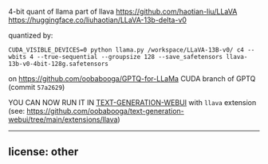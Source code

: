 4-bit quant of llama part of llava https://github.com/haotian-liu/LLaVA https://huggingface.co/liuhaotian/LLaVA-13b-delta-v0

quantized by:
```
CUDA_VISIBLE_DEVICES=0 python llama.py /workspace/LLaVA-13B-v0/ c4 --wbits 4 --true-sequential --groupsize 128 --save_safetensors llava-13b-v0-4bit-128g.safetensors
```

on https://github.com/oobabooga/GPTQ-for-LLaMa CUDA branch of GPTQ (commit `57a2629`)

YOU CAN NOW RUN IT IN [TEXT-GENERATION-WEBUI](https://github.com/oobabooga/text-generation-webui) with `llava` extension (see: https://github.com/oobabooga/text-generation-webui/tree/main/extensions/llava)

---
license: other
---
